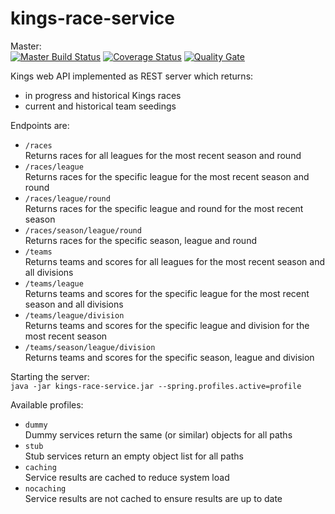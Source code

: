 # kings-race-service

Master:  
[![Master Build Status](https://travis-ci.org/andrewflbarnes/kings-results-service.svg?branch=master)](https://travis-ci.org/andrewflbarnes/kings-results-service) 
[![Coverage Status](https://coveralls.io/repos/github/andrewflbarnes/kings-results-service/badge.svg?branch=master)](https://coveralls.io/github/andrewflbarnes/kings-results-service?branch=master)
[![Quality Gate](https://sonarcloud.io/api/badges/gate?key=org.kingsski:kings-race-service)](https://sonarcloud.io/dashboard?id=org.kingsski:kings-race-service)

Kings web API implemented as REST server which returns:
- in progress and historical Kings races
- current and historical team seedings

Endpoints are:
- `/races`  
Returns races for all leagues for the most recent season and round
- `/races/league`  
Returns races for the specific league for the most recent season and round
- `/races/league/round`  
Returns races for the specific league and round for the most recent season
- `/races/season/league/round`  
Returns races for the specific season, league and round
- `/teams`  
Returns teams and scores for all leagues for the most recent season and all divisions
- `/teams/league`  
Returns teams and scores for the specific league for the most recent season and all divisions
- `/teams/league/division`  
Returns teams and scores for the specific league and division for the most recent season
- `/teams/season/league/division`  
Returns teams and scores for the specific season, league and division

Starting the server:  
`java -jar kings-race-service.jar --spring.profiles.active=profile`

Available profiles:
- `dummy`  
Dummy services return the same (or similar) objects for all paths
- `stub`  
Stub services return an empty object list for all paths
- `caching`  
Service results are cached to reduce system load
- `nocaching`  
Service results are not cached to ensure results are up to date
